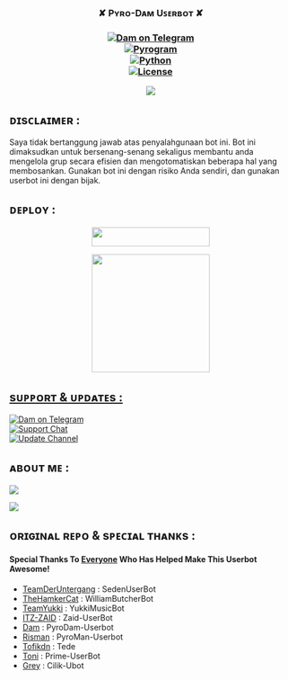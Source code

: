 
<h3 align="center">✘ Pʏʀᴏ-Dᴀᴍ Uꜱᴇʀʙᴏᴛ ✘<h3 align="center">

<p align="center">
<a href="https://t.me/xflsdam"> <img src="https://img.shields.io/badge/Dam-Devs-blue?&logo=telegram" alt="Dam on Telegram" /> </a><br>
<a href="https://docs.pyrogram.dev"> <img src="https://img.shields.io/badge/Pyrogram-2.0.51-red?&style=flat-round&logo=github" alt="Pyrogram" /> </a><br>
<a href="https://docs.python.org"> <img src="https://img.shields.io/badge/Python-3.9.6-purple?&style=flat-round&logo=python" alt="Python" /> </a><br>
<a href="https://github.com/damsyx/blob/main/LICENSE"> <img src="https://img.shields.io/badge/License-GPLv3-blue.svg" alt="License" /> </a>
    </p>

![](https://telegra.ph/file/3ed0efba4cad047af8966.jpg)

## ᴅɪsᴄʟᴀɪᴍᴇʀ :

Saya tidak bertanggung jawab atas penyalahgunaan bot ini.
Bot ini dimaksudkan untuk bersenang-senang sekaligus membantu anda
mengelola grup secara efisien dan mengotomatiskan beberapa hal yang membosankan.
Gunakan bot ini dengan risiko Anda sendiri, dan gunakan userbot ini dengan bijak.
    

## ᴅᴇᴘʟᴏʏ :

<p align="center"><a href="https://dashboard.heroku.com/new?template=https://github.com/damsyx/Dam-Userbot/tree/main"> <img 
src="https://img.shields.io/badge/Deploy%20To%20Heroku-purple?style=flat&logo=heroku" width="210" height="34.45" /></a></p>

<p align="center"><a href="https://t.me/ZetsuStringBot"><img src="https://img.shields.io/badge/Generate%20String%20Session-blue?style=for-the-flat&logo=telegram" width="210" height"34.45" /</a></p>


## sᴜᴘᴘᴏʀᴛ & ᴜᴘᴅᴀᴛᴇs :
<p>
<a href="https://t.me/xflsdam"> <img src="https://img.shields.io/badge/Dam-blue?&logo=telegram" alt="Dam on Telegram" /> </a><br>
<a href="https://t.me/damprivateroom"> <img src="https://img.shields.io/badge/Support-Chat-blue?&logo=telegram" alt="Support Chat" /> </a><br>
<a href="https://t.me/diarydam"> <img src="https://img.shields.io/badge/Update-Channel-blue?&logo=telegram" alt="Update Channel" /> </a><br>

## ᴀʙᴏᴜᴛ ᴍᴇ :
<p align="left">
<a href="https://github.com/damsyx"><img src="https://img.shields.io/badge/GitHub-Follow%20GitHub-inactive.svg?style=for-the-badge&logo=github"></a>
</p>
<p align="left">
<a href="https://instagram.com/dambud_"><img src="https://img.shields.io/badge/Instagram-Follow-important.svg?style=for-the-badge&logo=instagram"></a>

## ᴏʀɪɢɪɴᴀʟ ʀᴇᴘᴏ & sᴘᴇᴄɪᴀʟ ᴛʜᴀɴᴋs :

#### Special Thanks To [Everyone](https://github.com/damsyx/PyroDam/graphs/contributors) Who Has Helped Make This Userbot Awesome!
-  [TeamDerUntergang](https://github.com/TeamDerUntergang/Telegram-SedenUserBot) : SedenUserBot
-  [TheHamkerCat](https://github.com/TheHamkerCat/WilliamButcherBot) : WilliamButcherBot
-  [TeamYukki](https://github.com/TeamYukki/YukkiMusicBot) : YukkiMusicBot
-  [ITZ-ZAID](https://github.com/ITZ-ZAID) : Zaid-UserBot
-  [Dam](https://github.com/damsyx) : PyroDam-Userbot 
-  [Risman](https://github.com/mrismanaziz) : PyroMan-Userbot
-  [Tofikdn](https://github.com/tofikdn) : Tede
-  [Toni](https://github.com/Toni880) : Prime-UserBot
-  [Grey](https://github.com/grey423) : Cilik-Ubot
